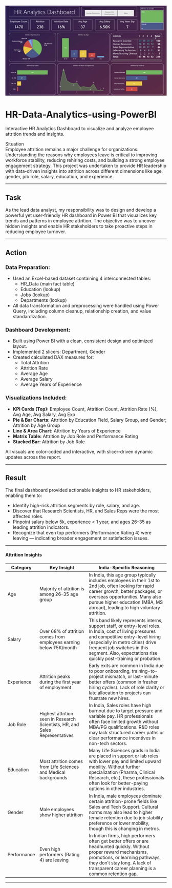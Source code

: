 
![Dashboard Screenshot](Dashboard.png)

# HR-Data-Analytics-using-PowerBI
Interactive HR Analytics Dashboard to visualize and analyze employee attrition trends and insights.


Situation  
Employee attrition remains a major challenge for organizations. Understanding the reasons why employees leave is critical to improving workforce stability, reducing rehiring costs, and building a strong employee engagement strategy. This project was undertaken to provide HR leadership with data-driven insights into attrition across different dimensions like age, gender, job role, salary, education, and experience.

---

## Task  
As the lead data analyst, my responsibility was to design and develop a powerful yet user-friendly HR dashboard in Power BI that visualizes key trends and patterns in employee attrition. The objective was to uncover hidden insights and enable HR stakeholders to take proactive steps in reducing employee turnover.

---

##  Action  

### Data Preparation:  
- Used an Excel-based dataset containing 4 interconnected tables:  
  - HR_Data (main fact table)  
  - Education (lookup)  
  - Jobs (lookup)  
  - Departments (lookup)  
- All data transformation and preprocessing were handled using Power Query, including column cleanup, relationship creation, and value standardization.

### Dashboard Development:  
- Built using Power BI with a clean, consistent design and optimized layout.  
- Implemented 2 slicers: Department, Gender  
- Created calculated DAX measures for:  
  - Total Attrition  
  - Attrition Rate  
  - Average Age  
  - Average Salary  
  - Average Years of Experience

### Visualizations Included:  
- **KPI Cards (Top):** Employee Count, Attrition Count, Attrition Rate (%), Avg Age, Avg Salary, Avg Exp  
- **Pie & Bar Charts:** Attrition by Education Field, Salary Group, and Gender; Attrition by Age Group  
- **Line & Area Chart:** Attrition by Years of Experience  
- **Matrix Table:** Attrition by Job Role and Performance Rating  
- **Stacked Bar:** Attrition by Job Role  

All visuals are color-coded and interactive, with slicer-driven dynamic updates across the report.

---

## Result  
The final dashboard provided actionable insights to HR stakeholders, enabling them to:  
- Identify high-risk attrition segments by role, salary, and age.  
- Discover that Research Scientists, HR, and Sales Reps were the most affected roles.  
- Pinpoint salary below 5k, experience < 1 year, and ages 26–35 as leading attrition indicators.  
- Recognize that even top performers (Performance Rating 4) were leaving — indicating broader engagement or satisfaction issues.  

---

#### Attrition Insights

| Category    | Key Insight                                         | India-Specific Reasoning                                                                                                           |
|-------------|----------------------------------------------------|-----------------------------------------------------------------------------------------------------------------------------------|
| Age         | Majority of attrition is among 26–35 age group     | In India, this age group typically includes employees in their 1st to 2nd job, often looking for rapid career growth, better packages, or overseas opportunities. Many also pursue higher education (MBA, MS abroad), leading to high voluntary attrition. |
| Salary      | Over 68% of attrition comes from employees earning below ₹5K/month | This band likely represents interns, support staff, or entry-level roles. In India, cost of living pressures and competitive entry-level hiring (especially in metro cities) drive frequent job switches in this segment. Also, expectations rise quickly post-training or probation. |
| Experience  | Attrition peaks during the first year of employment | Early exits are common in India due to poor onboarding, training-to-project mismatch, or last-minute better offers (common in fresher hiring cycles). Lack of role clarity or late allocation to projects can frustrate new hires. |
| Job Role    | Highest attrition seen in Research Scientists, HR, and Sales Representatives | In India, Sales roles have high burnout due to target pressure and variable pay. HR professionals often face limited growth without MBA/PG qualifications. R&D roles may lack structured career paths or clear performance incentives in non-tech sectors. |
| Education   | Most attrition comes from Life Sciences and Medical backgrounds | Many Life Sciences grads in India are placed in support or lab roles with lower pay and limited upward mobility. Without further specialization (Pharma, Clinical Research, etc.), these professionals often look for better-paying options in other industries. |
| Gender      | Male employees show higher attrition                | In India, male employees dominate certain attrition-prone fields like Sales and Tech Support. Cultural norms may also lead to higher female retention due to job stability preference or lower mobility, though this is changing in metros. |
| Performance | Even high performers (Rating 4) are leaving         | In Indian firms, high performers often get better offers or are headhunted quickly. Without proper reward mechanisms, promotions, or learning pathways, they don’t stay long. A lack of transparent career planning is a common retention gap. |


---
